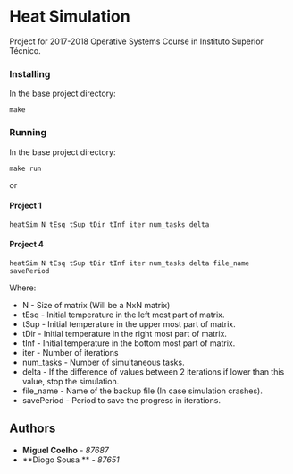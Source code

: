 # Heat Simulation

Project for 2017-2018 Operative Systems Course in Instituto Superior Técnico.

### Installing
In the base project directory:
```
make
```


### Running
In the base project directory:
```
make run
```
or

#### Project 1
```
heatSim N tEsq tSup tDir tInf iter num_tasks delta
```

#### Project 4
```
heatSim N tEsq tSup tDir tInf iter num_tasks delta file_name savePeriod
```
Where:

* N - Size of matrix (Will be a NxN matrix)
* tEsq - Initial temperature in the left most part of matrix.
* tSup - Initial temperature in the upper most part of matrix.
* tDir - Initial temperature in the right most part of matrix.
* tInf - Initial temperature in the bottom most part of matrix.
* iter - Number of iterations
* num_tasks - Number of simultaneous tasks.
* delta - If the difference of values between 2 iterations if lower than this value, stop the simulation.
* file_name - Name of the backup file (In case simulation crashes).
* savePeriod - Period to save the progress in iterations.


## Authors
* **Miguel Coelho** - *87687*
* **Diogo Sousa ** - *87651*
